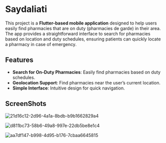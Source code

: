 # Saydaliati

This project is a **Flutter-based mobile application** designed to help users easily find pharmacies that are on duty (pharmacies de garde) in their area. The app provides a straightforward interface to search for pharmacies based on location and duty schedules, ensuring patients can quickly locate a pharmacy in case of emergency.

## Features
- **Search for On-Duty Pharmacies**: Easily find pharmacies based on duty schedules.
- **Geolocation Support**: Find pharmacies near the user’s current location.
- **Simple Interface**: Intuitive design for quick navigation.
## ScreenShots


![21d16c12-2d96-4a1a-8bdb-b9b1662829a4](https://github.com/user-attachments/assets/9157350a-0615-4568-9a02-684ebe74b823)


![d811bc73-58b6-49a8-997e-22db5be8e1c4](https://github.com/user-attachments/assets/762721c1-c676-496c-b878-8a1c890aac71)

![aa7df147-b998-4d95-b176-7cbaa6645815](https://github.com/user-attachments/assets/2095a1eb-bd5b-4d88-b9e9-89f2ac96a363)
